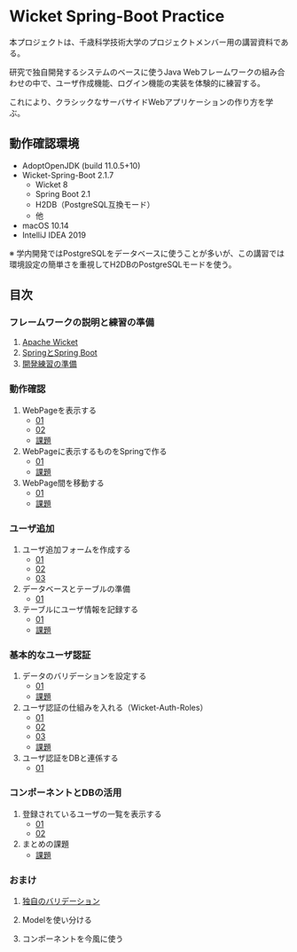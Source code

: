 # Wicket Spring-Boot Practice

本プロジェクトは、千歳科学技術大学のプロジェクトメンバー用の講習資料である。

研究で独自開発するシステムのベースに使うJava Webフレームワークの組み合わせの中で、ユーザ作成機能、ログイン機能の実装を体験的に練習する。

これにより、クラシックなサーバサイドWebアプリケーションの作り方を学ぶ。

## 動作確認環境

- AdoptOpenJDK (build 11.0.5+10)
- Wicket-Spring-Boot 2.1.7
    - Wicket 8
    - Spring Boot 2.1
    - H2DB（PostgreSQL互換モード）
    - 他
- macOS 10.14
- IntelliJ IDEA 2019

※ 学内開発ではPostgreSQLをデータベースに使うことが多いが、この講習では環境設定の簡単さを重視してH2DBのPostgreSQLモードを使う。

## 目次

### フレームワークの説明と練習の準備

1. [Apache Wicket](doc/A01/01.md)
1. [SpringとSpring Boot](doc/A02/01.md)
1. [開発練習の準備](doc/A03/01.md)

### 動作確認

1. WebPageを表示する
    - [01](doc/B01/01.md)
    - [02](doc/B01/02.md)
    - [課題](doc/B01/03.md)
1. WebPageに表示するものをSpringで作る
    - [01](doc/B02/01.md)
    - [課題](doc/B02/02.md)
1. WebPage間を移動する
    - [01](doc/B03/01.md)
    - [課題](doc/B03/02.md)

### ユーザ追加

1. ユーザ追加フォームを作成する
    - [01](doc/C01/01.md)
    - [02](doc/C01/02.md)
    - [03](doc/C01/03.md)
1. データベースとテーブルの準備
    - [01](doc/C02/01.md)
1. テーブルにユーザ情報を記録する
    - [01](doc/C03/01.md)
    - [課題](doc/C03/02.md)

### 基本的なユーザ認証

1. データのバリデーションを設定する
    - [01](doc/D01/01.md)
    - [課題](doc/D01/02.md)
1. ユーザ認証の仕組みを入れる（Wicket-Auth-Roles）
    - [01](doc/D02/01.md)
    - [02](doc/D02/02.md)
    - [03](doc/D02/03.md)
    - [課題](doc/D02/04.md)
1. ユーザ認証をDBと連係する
    - [01](doc/D03/01.md)

### コンポーネントとDBの活用

1. 登録されているユーザの一覧を表示する
    - [01](doc/E01/01.md)
    - [02](doc/E01/02.md)
2. まとめの課題
    - [課題](doc/E02/01.md)

### おまけ

1. [独自のバリデーション](doc/Ex01/01.md)

1. Modelを使い分ける

1. コンポーネントを今風に使う
